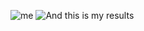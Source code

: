 ![me](https://github.com/Deibrony/Deibrony/blob/main/joker.gif)
![And this is my results](https://github-readme-stats.vercel.app/api?username=Deibrony&theme=discord_old_blurple&show_icons=true)
